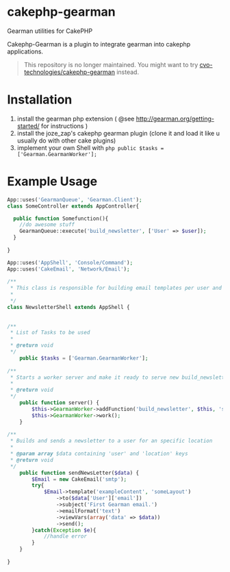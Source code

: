 cakephp-gearman
===============

Gearman utilities for CakePHP

Cakephp-Gearman is a plugin to integrate gearman into cakephp applications.

> This repository is no longer maintained. You might want to try
> [cvo-technologies/cakephp-gearman](https://github.com/cvo-technologies/cakephp-gearman)
> instead.

Installation
============
1. install the gearman php extension ( @see http://gearman.org/getting-started/ for instructions )
2. install the joze_zap's cakephp gearman plugin (clone it and load it like u usually do with other cake plugins)
3. implement your own Shell with ```php public $tasks = ['Gearman.GearmanWorker'];```

Example Usage
=============
```php
App::uses('GearmanQueue', 'Gearman.Client');
class SomeController extends AppController{

  public function Somefunction(){
    //do awesome stuff
    GearmanQueue::execute('build_newsletter', ['User' => $user]);
  }
  
}
```
```php
App::uses('AppShell', 'Console/Command');
App::uses('CakeEmail', 'Network/Email');
 
/**
 * This class is responsible for building email templates per user and sending them as newsletter
 *
 */
class NewsletterShell extends AppShell {
 
 
/**
 * List of Tasks to be used
 *
 * @return void
 */
    public $tasks = ['Gearman.GearmanWorker'];
 
/**
 * Starts a worker server and make it ready to serve new build_newsletter jobs
 *
 * @return void
 */
    public function server() {
        $this->GearmanWorker->addFunction('build_newsletter', $this, 'sendNewsLetter');
        $this->GearmanWorker->work();
    }
 
/**
 * Builds and sends a newsletter to a user for an specific location
 *
 * @param array $data containing 'user' and 'location' keys
 * @return void
 */
    public function sendNewsLetter($data) {
        $Email = new CakeEmail('smtp');
        try{
            $Email->template('exampleContent', 'someLayout')
                ->to($data['User']['email'])
                ->subject('First Gearman email.')
                ->emailFormat('text')
                ->viewVars(array('data' => $data))
                ->send();
        }catch(Exception $e){
            //handle error
        }
    }
 
}
```

